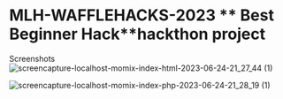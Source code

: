 # MLH-WAFFLEHACKS-2023 ** Best Beginner Hack**hackthon project

Screenshots
![screencapture-localhost-momix-index-html-2023-06-24-21_27_44 (1)](https://github.com/ratuladhikary21/MLH-WAFFLEHACKS-2023/assets/103441494/acbf7434-076d-4d35-91d5-171403f629db)


![screencapture-localhost-momix-index-php-2023-06-24-21_28_19 (1)](https://github.com/ratuladhikary21/MLH-WAFFLEHACKS-2023/assets/103441494/a394595c-c2b6-43a9-a7af-b7bb4ccb1cbc)
